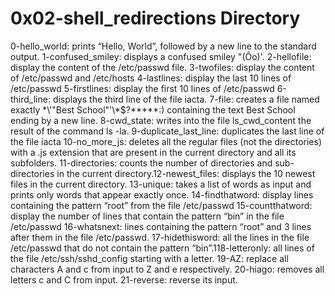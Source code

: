 # 0x02-shell_redirections Directory
0-hello_world: prints “Hello, World”, followed by a new line to the standard output.
1-confused_smiley: displays a confused smiley "(Ôo)'.
2-hellofile: display the content of the /etc/passwd file.
3-twofiles: display the content of /etc/passwd and /etc/hosts
4-lastlines: display the last 10 lines of /etc/passwd
5-firstlines: display the first 10 lines of /etc/passwd
6-third_line: displays the third line of the file iacta.
7-file: creates a file named exactly \*\\'"Best School"\'\\*$\?\*\*\*\*\*:) containing the text Best School ending by a new line.
8-cwd_state: writes into the file ls_cwd_content the result of the command ls -la.
9-duplicate_last_line: duplicates the last line of the file iacta
10-no_more_js: deletes all the regular files (not the directories) with a .js extension that are present in the current directory and all its subfolders.
11-directories: counts the number of directories and sub-directories in the current directory.12-newest_files: displays the 10 newest files in the current directory.
13-unique: takes a list of words as input and prints only words that appear exactly once.
14-findthatword: display lines containing the pattern “root” from the file /etc/passwd
15-countthatword: display the number of lines that contain the pattern “bin” in the file /etc/passwd
16-whatsnext:  lines containing the pattern “root” and 3 lines after them in the file /etc/passwd.
17-hidethisword: all the lines in the file /etc/passwd that do not contain the pattern “bin”.118-letteronly: all lines of the file /etc/ssh/sshd_config starting with a letter.
19-AZ: replace all characters A and c from input to Z and e respectively.
20-hiago: removes all letters c and C from input.
21-reverse: reverse its input.
